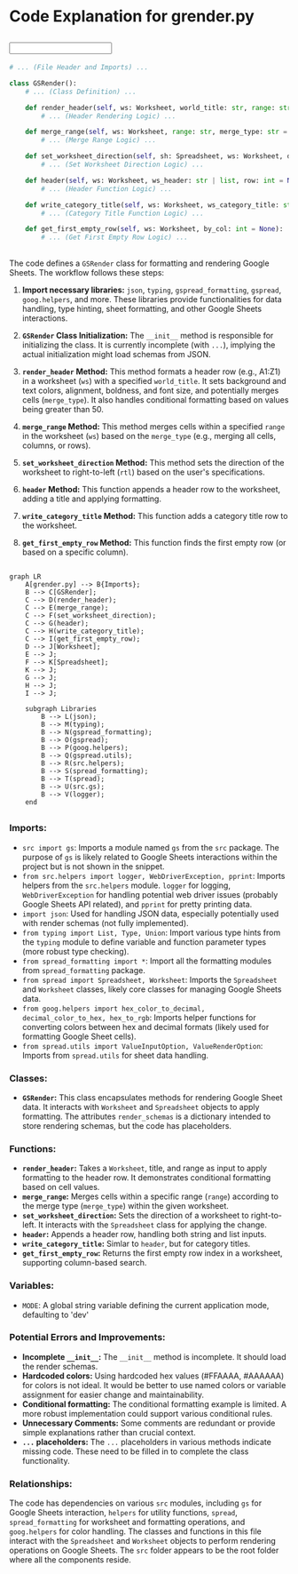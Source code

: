 # Code Explanation for grender.py

## <input code>

```python
# ... (File Header and Imports) ...

class GSRender():
    # ... (Class Definition) ...

    def render_header(self, ws: Worksheet, world_title: str, range: str = 'A1:Z1', merge_type: str = 'MERGE_ALL'):
        # ... (Header Rendering Logic) ...

    def merge_range(self, ws: Worksheet, range: str, merge_type: str = 'MERGE_ALL'):
        # ... (Merge Range Logic) ...

    def set_worksheet_direction(self, sh: Spreadsheet, ws: Worksheet, direction: str = 'rtl'):
        # ... (Set Worksheet Direction Logic) ...

    def header(self, ws: Worksheet, ws_header: str | list, row: int = None):
        # ... (Header Function Logic) ...

    def write_category_title(self, ws: Worksheet, ws_category_title: str | list, row: int = None):
        # ... (Category Title Function Logic) ...

    def get_first_empty_row(self, ws: Worksheet, by_col: int = None):
        # ... (Get First Empty Row Logic) ...
```

## <algorithm>

The code defines a `GSRender` class for formatting and rendering Google Sheets.  The workflow follows these steps:

1. **Import necessary libraries:** `json`, `typing`, `gspread_formatting`, `gspread`, `goog.helpers`, and more.  These libraries provide functionalities for data handling, type hinting, sheet formatting, and other Google Sheets interactions.


2. **`GSRender` Class Initialization:** The `__init__` method is responsible for initializing the class.  It is currently incomplete (with `...`), implying the actual initialization might load schemas from JSON.

3. **`render_header` Method:**  This method formats a header row (e.g., A1:Z1) in a worksheet (`ws`) with a specified `world_title`. It sets background and text colors, alignment, boldness, and font size, and potentially merges cells (`merge_type`). It also handles conditional formatting based on values being greater than 50.


4. **`merge_range` Method:** This method merges cells within a specified `range` in the worksheet (`ws`) based on the `merge_type` (e.g., merging all cells, columns, or rows).


5. **`set_worksheet_direction` Method:** This method sets the direction of the worksheet to right-to-left (`rtl`) based on the user's specifications.

6. **`header` Method:** This function appends a header row to the worksheet, adding a title and applying formatting.
7. **`write_category_title` Method:** This function adds a category title row to the worksheet.
8. **`get_first_empty_row` Method:** This function finds the first empty row (or based on a specific column).


## <mermaid>

```mermaid
graph LR
    A[grender.py] --> B{Imports};
    B --> C[GSRender];
    C --> D(render_header);
    C --> E(merge_range);
    C --> F(set_worksheet_direction);
    C --> G(header);
    C --> H(write_category_title);
    C --> I(get_first_empty_row);
    D --> J[Worksheet];
    E --> J;
    F --> K[Spreadsheet];
    K --> J;
    G --> J;
    H --> J;
    I --> J;

    subgraph Libraries
        B --> L(json);
        B --> M(typing);
        B --> N(gspread_formatting);
        B --> O(gspread);
        B --> P(goog.helpers);
        B --> Q(gspread.utils);
        B --> R(src.helpers);
        B --> S(spread_formatting);
        B --> T(spread);
        B --> U(src.gs);
        B --> V(logger);
    end
```


## <explanation>

### Imports:

* `src import gs`: Imports a module named `gs` from the `src` package.  The purpose of `gs` is likely related to Google Sheets interactions within the project but is not shown in the snippet.
* `from src.helpers import logger, WebDriverException, pprint`: Imports helpers from the `src.helpers` module.  `logger` for logging, `WebDriverException` for handling potential web driver issues (probably Google Sheets API related), and `pprint` for pretty printing data.
* `import json`: Used for handling JSON data, especially potentially used with render schemas (not fully implemented).
* `from typing import List, Type, Union`:  Import various type hints from the `typing` module to define variable and function parameter types (more robust type checking).
* `from spread_formatting import *`: Import all the formatting modules from `spread_formatting` package.
* `from spread import Spreadsheet, Worksheet`: Imports the `Spreadsheet` and `Worksheet` classes, likely core classes for managing Google Sheets data.
* `from goog.helpers import hex_color_to_decimal, decimal_color_to_hex, hex_to_rgb`: Imports helper functions for converting colors between hex and decimal formats (likely used for formatting Google Sheet cells).
* `from spread.utils import ValueInputOption, ValueRenderOption`: Imports from `spread.utils` for sheet data handling.

### Classes:

* **`GSRender`:** This class encapsulates methods for rendering Google Sheet data.  It interacts with `Worksheet` and `Spreadsheet` objects to apply formatting. The attributes `render_schemas` is a dictionary intended to store rendering schemas, but the code has placeholders.

### Functions:

* **`render_header`:** Takes a `Worksheet`, title, and range as input to apply formatting to the header row.  It demonstrates conditional formatting based on cell values.
* **`merge_range`:** Merges cells within a specific range (`range`) according to the merge type (`merge_type`) within the given worksheet.
* **`set_worksheet_direction`:** Sets the direction of a worksheet to right-to-left.  It interacts with the `Spreadsheet` class for applying the change.
* **`header`:** Appends a header row, handling both string and list inputs.
* **`write_category_title`:** Simlar to `header`, but for category titles.
* **`get_first_empty_row`:** Returns the first empty row index in a worksheet, supporting column-based search.


### Variables:

* `MODE`: A global string variable defining the current application mode, defaulting to 'dev'


### Potential Errors and Improvements:

* **Incomplete `__init__`:** The `__init__` method is incomplete.  It should load the render schemas.
* **Hardcoded colors:** Using hardcoded hex values (#FFAAAA, #AAAAAA) for colors is not ideal.  It would be better to use named colors or variable assignment for easier change and maintainability.
* **Conditional formatting:** The conditional formatting example is limited.  A more robust implementation could support various conditional rules.
* **Unnecessary Comments:** Some comments are redundant or provide simple explanations rather than crucial context.
* **`...` placeholders:** The `...` placeholders in various methods indicate missing code.  These need to be filled in to complete the class functionality.


### Relationships:

The code has dependencies on various `src` modules, including `gs` for Google Sheets interaction, `helpers` for utility functions, `spread`, `spread_formatting` for worksheet and formatting operations, and `goog.helpers` for color handling. The classes and functions in this file interact with the `Spreadsheet` and `Worksheet` objects to perform rendering operations on Google Sheets. The `src` folder appears to be the root folder where all the components reside.
